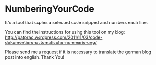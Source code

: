 NumberingYourCode
=================

It's a tool that copies a selected code snipped and numbers each line.

You can find the instructions for using this tool on my blog: http://patprac.wordpress.com/2011/11/03/code-dokumentierenautomatische-nummerierung/

Please send me a request if it is necessary to translate the german blog post into english.
Thank You!
